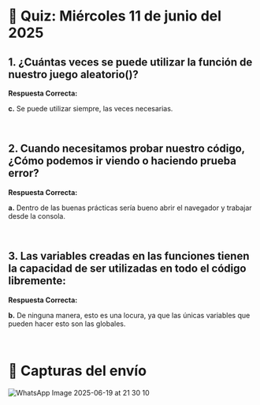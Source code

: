 # 📝 Quiz: Miércoles 11 de junio del 2025

## 1. ¿Cuántas veces se puede utilizar la función de nuestro juego aleatorio()?

**Respuesta Correcta:** <br>

**c.** Se puede utilizar siempre, las veces necesarias.

<br>

## 2. Cuando necesitamos probar nuestro código, ¿Cómo podemos ir viendo o haciendo prueba error?

**Respuesta Correcta:** <br>

**a.** Dentro de las buenas prácticas sería bueno abrir el navegador y trabajar desde la consola.

<br>

## 3. Las variables creadas en las funciones tienen la capacidad de ser utilizadas en todo el código libremente:

**Respuesta Correcta:** <br>

**b.** De ninguna manera, esto es una locura, ya que las únicas variables que pueden hacer esto son las globales.

<br>

# 📸 Capturas del envío

![WhatsApp Image 2025-06-19 at 21 30 10](https://github.com/user-attachments/assets/ccf965e8-96b3-454b-af7e-d7a5e57a9a23)
